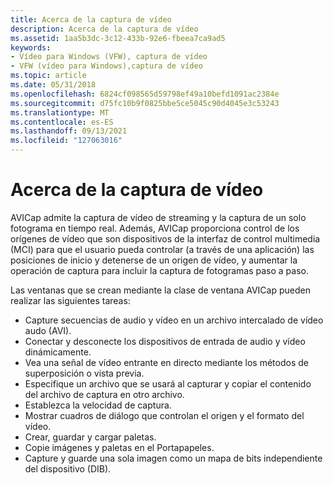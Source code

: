 ```yaml
---
title: Acerca de la captura de vídeo
description: Acerca de la captura de vídeo
ms.assetid: 1aa5b3dc-3c12-433b-92e6-fbeea7ca9ad5
keywords:
- Vídeo para Windows (VFW), captura de vídeo
- VFW (vídeo para Windows),captura de vídeo
ms.topic: article
ms.date: 05/31/2018
ms.openlocfilehash: 6824cf098565d59798ef49a10befd1091ac2384e
ms.sourcegitcommit: d75fc10b9f0825bbe5ce5045c90d4045e3c53243
ms.translationtype: MT
ms.contentlocale: es-ES
ms.lasthandoff: 09/13/2021
ms.locfileid: "127063016"
---
```

# <a name="about-video-capture"></a>Acerca de la captura de vídeo

AVICap admite la captura de vídeo de streaming y la captura de un solo fotograma en tiempo real. Además, AVICap proporciona control de los orígenes de vídeo que son dispositivos de la interfaz de control multimedia (MCI) para que el usuario pueda controlar (a través de una aplicación) las posiciones de inicio y detenerse de un origen de vídeo, y aumentar la operación de captura para incluir la captura de fotogramas paso a paso.

Las ventanas que se crean mediante la clase de ventana AVICap pueden realizar las siguientes tareas:

-   Capture secuencias de audio y vídeo en un archivo intercalado de vídeo audo (AVI).
-   Conectar y desconecte los dispositivos de entrada de audio y vídeo dinámicamente.
-   Vea una señal de vídeo entrante en directo mediante los métodos de superposición o vista previa.
-   Especifique un archivo que se usará al capturar y copiar el contenido del archivo de captura en otro archivo.
-   Establezca la velocidad de captura.
-   Mostrar cuadros de diálogo que controlan el origen y el formato del vídeo.
-   Crear, guardar y cargar paletas.
-   Copie imágenes y paletas en el Portapapeles.
-   Capture y guarde una sola imagen como un mapa de bits independiente del dispositivo (DIB).

 

 




